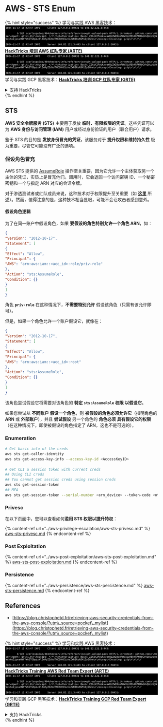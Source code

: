 # AWS - STS Enum

{% hint style="success" %}
学习与实践 AWS 黑客技术：<img src="../../../.gitbook/assets/image (1).png" alt="" data-size="line">[**HackTricks 培训 AWS 红队专家 (ARTE)**](https://training.hacktricks.xyz/courses/arte)<img src="../../../.gitbook/assets/image (1).png" alt="" data-size="line">\
学习与实践 GCP 黑客技术：<img src="../../../.gitbook/assets/image (2).png" alt="" data-size="line">[**HackTricks 培训 GCP 红队专家 (GRTE)**<img src="../../../.gitbook/assets/image (2).png" alt="" data-size="line">](https://training.hacktricks.xyz/courses/grte)

<details>

<summary>支持 HackTricks</summary>

* 查看 [**订阅计划**](https://github.com/sponsors/carlospolop)!
* **加入** 💬 [**Discord 群组**](https://discord.gg/hRep4RUj7f) 或 [**Telegram 群组**](https://t.me/peass) 或 **在** **Twitter** 🐦 **上关注我们** [**@hacktricks\_live**](https://twitter.com/hacktricks\_live)**.**
* **通过向** [**HackTricks**](https://github.com/carlospolop/hacktricks) 和 [**HackTricks Cloud**](https://github.com/carlospolop/hacktricks-cloud) GitHub 仓库提交 PR 来分享黑客技巧。

</details>
{% endhint %}

## STS

**AWS 安全令牌服务 (STS)** 主要用于发放 **临时、有限权限的凭证**。这些凭证可以为 **AWS 身份与访问管理 (IAM)** 用户或经过身份验证的用户（联合用户）请求。

鉴于 STS 的目的是 **发放身份冒充的凭证**，该服务对于 **提升权限和维持持久性** 极为重要，尽管它可能没有广泛的选项。

### 假设角色冒充

AWS STS 提供的 [AssumeRole](https://docs.aws.amazon.com/STS/latest/APIReference/API\_AssumeRole.html) 操作至关重要，因为它允许一个主体获取另一个主体的凭证，实质上是冒充他们。调用时，它会返回一个访问密钥 ID、一个秘密密钥和一个与指定 ARN 对应的会话令牌。

对于渗透测试者或红队成员来说，这种技术对于权限提升至关重要（如 [**这里**](../aws-privilege-escalation/aws-sts-privesc.md#sts-assumerole) 所述）。然而，值得注意的是，这种技术相当显眼，可能不会让攻击者感到意外。

#### 假设角色逻辑

为了在同一账户中假设角色，如果 **要假设的角色特别允许一个角色 ARN**，如：
```json
{
"Version": "2012-10-17",
"Statement": [
{
"Effect": "Allow",
"Principal": {
"AWS": "arn:aws:iam::<acc_id>:role/priv-role"
},
"Action": "sts:AssumeRole",
"Condition": {}
}
]
}
```
角色 **`priv-role`** 在这种情况下，**不需要特别允许** 假设该角色（只需有该允许即可）。

但是，如果一个角色允许一个账户假设它，就像在：
```json
{
"Version": "2012-10-17",
"Statement": [
{
"Effect": "Allow",
"Principal": {
"AWS": "arn:aws:iam::<acc_id>:root"
},
"Action": "sts:AssumeRole",
"Condition": {}
}
]
}
```
该角色尝试假设它将需要对该角色的 **特定 `sts:AssumeRole` 权限** **以假设它**。

如果您尝试从 **不同账户** **假设一个角色**，则 **被假设的角色必须允许它**（指明角色的 **ARN** 或 **外部账户**），并且 **尝试假设** 另一个角色的 **角色必须** **具有假设它的权限**（在这种情况下，即使被假设的角色指定了 ARN，这也不是可选的）。

### Enumeration
```bash
# Get basic info of the creds
aws sts get-caller-identity
aws sts get-access-key-info --access-key-id <AccessKeyID>

# Get CLI a session token with current creds
## Using CLI creds
## You cannot get session creds using session creds
aws sts get-session-token
## MFA
aws sts get-session-token --serial-number <arn_device> --token-code <otp_code>
```
### Privesc

在以下页面中，您可以查看如何**滥用 STS 权限以提升特权**：

{% content-ref url="../aws-privilege-escalation/aws-sts-privesc.md" %}
[aws-sts-privesc.md](../aws-privilege-escalation/aws-sts-privesc.md)
{% endcontent-ref %}

### Post Exploitation

{% content-ref url="../aws-post-exploitation/aws-sts-post-exploitation.md" %}
[aws-sts-post-exploitation.md](../aws-post-exploitation/aws-sts-post-exploitation.md)
{% endcontent-ref %}

### Persistence

{% content-ref url="../aws-persistence/aws-sts-persistence.md" %}
[aws-sts-persistence.md](../aws-persistence/aws-sts-persistence.md)
{% endcontent-ref %}

## References

* [https://blog.christophetd.fr/retrieving-aws-security-credentials-from-the-aws-console/?utm\_source=pocket\_mylist](https://blog.christophetd.fr/retrieving-aws-security-credentials-from-the-aws-console/?utm\_source=pocket\_mylist)

{% hint style="success" %}
学习和实践 AWS 黑客技术：<img src="../../../.gitbook/assets/image (1).png" alt="" data-size="line">[**HackTricks Training AWS Red Team Expert (ARTE)**](https://training.hacktricks.xyz/courses/arte)<img src="../../../.gitbook/assets/image (1).png" alt="" data-size="line">\
学习和实践 GCP 黑客技术：<img src="../../../.gitbook/assets/image (2).png" alt="" data-size="line">[**HackTricks Training GCP Red Team Expert (GRTE)**<img src="../../../.gitbook/assets/image (2).png" alt="" data-size="line">](https://training.hacktricks.xyz/courses/grte)

<details>

<summary>支持 HackTricks</summary>

* 查看 [**订阅计划**](https://github.com/sponsors/carlospolop)!
* **加入** 💬 [**Discord 群组**](https://discord.gg/hRep4RUj7f) 或 [**Telegram 群组**](https://t.me/peass) 或 **在 Twitter 上关注** 🐦 [**@hacktricks\_live**](https://twitter.com/hacktricks\_live)**.**
* **通过向** [**HackTricks**](https://github.com/carlospolop/hacktricks) 和 [**HackTricks Cloud**](https://github.com/carlospolop/hacktricks-cloud) GitHub 仓库提交 PR 来分享黑客技巧。

</details>
{% endhint %}
